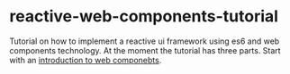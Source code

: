 # reactive-web-components-tutorial

Tutorial on how to implement a reactive ui framework using es6 and web components technology. At the moment the tutorial
has three parts. Start with an [introduction to web componebts](./0-web-components/index.md). 

